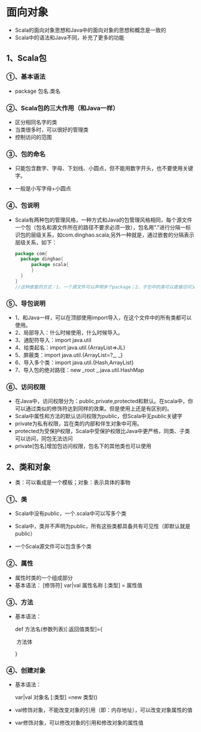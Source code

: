 # 面向对象

* Scala的面向对象思想和Java中的面向对象的思想和概念是一致的
* Scala中的语法和Java不同，补充了更多的功能

## 1、Scala包

### ①、基本语法

* package 包名.类名

### ②、Scala包的三大作用（和Java一样）

* 区分相同名字的类
* 当类很多时，可以很好的管理类
* 控制访问的范围

### ③、包的命名

* 只能包含数字、字母、下划线、小圆点，但不能用数字开头，也不要使用关键字。

* 一般是小写字母+小圆点

### ④、包说明

* Scala有两种包的管理风格，一种方式和Java的包管理风格相同，每个源文件一个包（包名和源文件所在的路径不要求必须一致），包名用"."进行分隔一标识包的层级关系，如com.dinghao.scala;另外一种就是，通过嵌套的分隔表示层级关系，如下：

  ```scala
  package com{
  	package dinghao{
  		package scala{
  		}
  	}
  }
  //这种嵌套的方式：1、一个源文件可以声明多个package；2、子包中的类可以直接访问父包中的内容，而无需导包
  ```

### ⑤、导包说明

* 1、和Java一样，可以在顶部使用import导入，在这个文件中的所有类都可以使用。
* 2、局部导入：什么时候使用，什么时候导入。
* 3、通配符导入：import java.util
* 4、给类起名：import java.util.{ArrayList=>JL}
* 5、屏蔽类：import java.util.{ArrayList=?_, _}
* 6、导入多个类：import java.util.{Hash,ArrayList}
* 7、导入包的绝对路径：new _root _.java.util.HashMap

### ⑥、访问权限

* 在Java中，访问权限分为：public,private,protected和默认。在scala中，你可以通过类似的修饰符达到同样的效果。但是使用上还是有区别的。
* Scala中属性和方法的默认访问权限为public，但Scala中无public关键字
* private为私有权限，旨在类的内部和伴生对象中可用。
* protected为受保护权限，Scala中受保护权限比Java中更严格，同类、子类可以访问，同包无法访问
* private[包名]增加包访问权限，包名下的其他类也可以使用

## 2、类和对象

* 类：可以看成是一个模板；对象：表示具体的事物

### ①、类

* Scala中没有public，一个.scala中可以写多个类

* Scala中，类并不声明为public，所有这些类都具备共有可见性（即默认就是public）
* 一个Scala源文件可以包含多个类

### ②、属性

* 属性时类的一个组成部分
* 基本语法： [修饰符] var|val 属性名称 [:类型] = 属性值

### ③、方法

* 基本语法：

  def 方法名(参数列表)[:返回值类型]={

  ​	方法体

  }

### ④、创建对象

* 基本语法：

  var|val 对象名 [:类型] =new 类型()

* val修饰对象，不能改变对象的引用（即：内存地址），可以改变对象属性的值

* var修饰对象，可以修改对象的引用和修改对象的属性值

